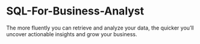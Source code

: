 # SQL-For-Business-Analyst
The more fluently you can retrieve and analyze your data, the quicker you’ll uncover actionable insights and grow your business.
